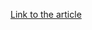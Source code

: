 [Link to the article](https://blog.malwarebytes.com/threat-analysis/2017/10/magniber-ransomware-exclusively-for-south-koreans/)

